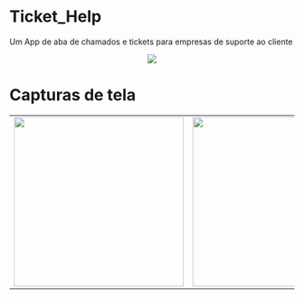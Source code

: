 # Ticket_Help
Um App de aba de chamados e tickets para empresas de suporte ao cliente

<p align="center">
<img src="http://img.shields.io/static/v1?label=STATUS&message=EM%20DESEMVOLVIMENTO&color=yellow&style=for-the-badge"/>
</p>

<h1>Capturas de tela</h1>

<table>
 <tr>
    <td><img width="300" src="./Screenshots/01.png" ></td>
    <td><img width="300" src="./Screenshots/02.png" ></td>
    <td><img width="300" src="./Screenshots/03.png" ></td>
    <td><img width="300" src="./Screenshots/04.png" ></td>
  </tr>
</table>
